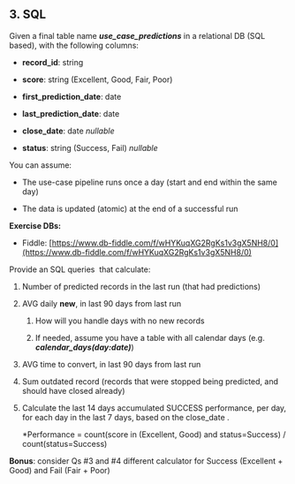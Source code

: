 3\. SQL
-------

Given a final table name _**use\_case\_predictions**_ in a relational DB (SQL based), with the following columns:

*   **record\_id**: string

*   **score**: string (Excellent, Good, Fair, Poor)

*   **first\_prediction\_date**: date

*   **last\_prediction\_date**: date

*   **close\_date**: date _nullable_

*   **status**: string (Success, Fail) _nullable_


You can assume:

*   The use-case pipeline runs once a day (start and end within the same day)

*   The data is updated (atomic) at the end of a successful run


**Exercise DBs:**

*   Fiddle: [https://www.db-fiddle.com/f/wHYKuqXG2RgKs1v3gX5NH8/0](https://www.db-fiddle.com/f/wHYKuqXG2RgKs1v3gX5NH8/0)


Provide an SQL queries  that calculate:


1.  Number of predicted records in the last run (that had predictions)

2.  AVG daily **new**, in last 90 days from last run

    1.  How will you handle days with no new records

    2.  If needed, assume you have a table with all calendar days (e.g. _**calendar\_days(day:date)**_)

3.  AVG time to convert, in last 90 days from last run

4.  Sum outdated record (records that were stopped being predicted, and should have closed already)

5.  Calculate the last 14 days accumulated SUCCESS performance, per day, for each day in the last 7 days, based on the close\_date .

    *Performance = count(score in (Excellent, Good) and status=Success) / count(status=Success)

**Bonus**: consider Qs #3 and #4 different calculator for Success (Excellent + Good) and Fail (Fair + Poor)
